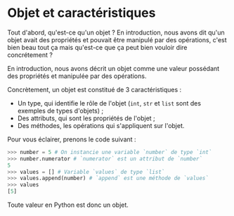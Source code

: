 # Objet et caractéristiques

Tout d'abord, qu'est-ce qu'un objet ?
En introduction, nous avons dit qu'un objet avait des propriétés
et pouvait être manipulé par des opérations, c'est bien beau tout ça mais qu'est-ce que ça peut
bien vouloir dire concrétement ?

En introduction, nous avons décrit un objet comme une valeur possédant des propriétés et manipulée par des opérations.

Concrètement, un objet est constitué de 3 caractéristiques :

* Un type, qui identifie le rôle de l'objet (`int`, `str` et `list` sont des exemples de types d'objets) ;
* Des attributs, qui sont les propriétés de l'objet ;
* Des méthodes, les opérations qui s'appliquent sur l'objet.

Pour vous éclairer, prenons le code suivant :

```python
>>> number = 5 # On instancie une variable `number` de type `int`
>>> number.numerator # `numerator` est un attribut de `number`
5
>>> values = [] # Variable `values` de type `list`
>>> values.append(number) # `append` est une méthode de `values`
>>> values
[5]
```

Toute valeur en Python est donc un objet.
